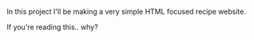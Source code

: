 In this project I'll be making a very simple HTML focused recipe website.

If you're reading this.. why?